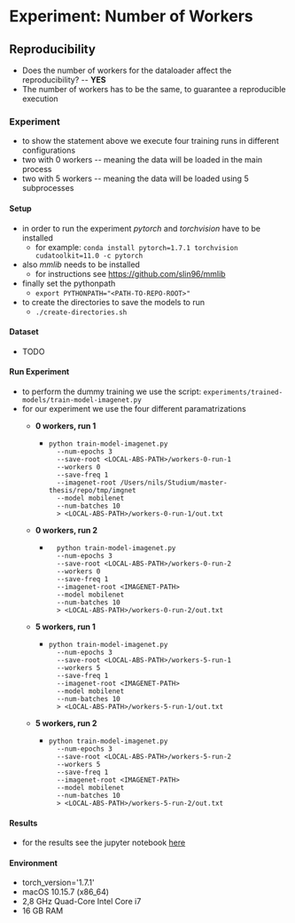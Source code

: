 # Experiment: Number of Workers

## Reproducibility

- Does the number of workers for the dataloader affect the reproducibility? -- **YES**
- The number of workers has to be the same, to guarantee a reproducible execution

### Experiment

- to show the statement above we execute four training runs in different configurations
- two with 0 workers -- meaning the data will be loaded in the main process
- two with 5 workers -- meaning the data will be loaded using 5 subprocesses

#### Setup

- in order to run the experiment *pytorch* and *torchvision* have to be installed
    - for example: `conda install pytorch=1.7.1 torchvision cudatoolkit=11.0 -c pytorch`
- also *mmlib* needs to be installed
    - for instructions see https://github.com/slin96/mmlib
- finally set the pythonpath
    - `export PYTHONPATH="<PATH-TO-REPO-ROOT>"`
- to create the directories to save the models to run
    - `./create-directories.sh`

#### Dataset

- TODO

#### Run Experiment

- to perform the dummy training we use the script: `experiments/trained-models/train-model-imagenet.py`
- for our experiment we use the four different paramatrizations
    - **0 workers, run 1**
        - ```
          python train-model-imagenet.py
            --num-epochs 3 
            --save-root <LOCAL-ABS-PATH>/workers-0-run-1 
            --workers 0 
            --save-freq 1
            --imagenet-root /Users/nils/Studium/master-thesis/repo/tmp/imgnet 
            --model mobilenet 
            --num-batches 10 
            > <LOCAL-ABS-PATH>/workers-0-run-1/out.txt
          ```

    - **0 workers, run 2**
        - ```
            python train-model-imagenet.py
            --num-epochs 3
            --save-root <LOCAL-ABS-PATH>/workers-0-run-2
            --workers 0
            --save-freq 1
            --imagenet-root <IMAGENET-PATH>
            --model mobilenet
            --num-batches 10 
            > <LOCAL-ABS-PATH>/workers-0-run-2/out.txt 
          ```

    - **5 workers, run 1**
        - ```
          python train-model-imagenet.py
            --num-epochs 3
            --save-root <LOCAL-ABS-PATH>/workers-5-run-1
            --workers 5
            --save-freq 1
            --imagenet-root <IMAGENET-PATH>
            --model mobilenet
            --num-batches 10 
            > <LOCAL-ABS-PATH>/workers-5-run-1/out.txt
          ```

    - **5 workers, run 2**
        - ```
          python train-model-imagenet.py
            --num-epochs 3
            --save-root <LOCAL-ABS-PATH>/workers-5-run-2
            --workers 5
            --save-freq 1
            --imagenet-root <IMAGENET-PATH>
            --model mobilenet
            --num-batches 10 
            > <LOCAL-ABS-PATH>/workers-5-run-2/out.txt 
          ```

#### Results

- for the results see the jupyter notebook [here](./reproducible.ipynb)

#### Environment

- torch_version='1.7.1'
- macOS 10.15.7 (x86_64)
- 2,8 GHz Quad-Core Intel Core i7
- 16 GB RAM
  




